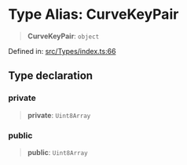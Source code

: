 # Type Alias: CurveKeyPair

> **CurveKeyPair**: `object`

Defined in: [src/Types/index.ts:66](https://github.com/Fokusdotid/Baileys/blob/d7495b24bcd136e35724329fba661cfcc0bc8eed/src/Types/index.ts#L66)

## Type declaration

### private

> **private**: `Uint8Array`

### public

> **public**: `Uint8Array`
